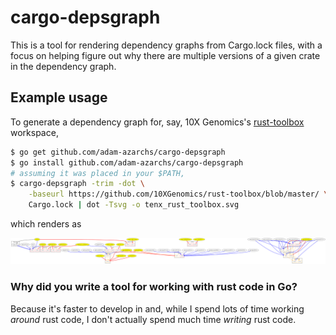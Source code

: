 # cargo-depsgraph

This is a tool for rendering dependency graphs from Cargo.lock files, with
a focus on helping figure out why there are multiple versions of a given
crate in the dependency graph.

## Example usage
To generate a dependency graph for, say, 10X Genomics's
[rust-toolbox](https://github.com/10XGenomics/rust-toolbox) workspace,
```bash
$ go get github.com/adam-azarchs/cargo-depsgraph
$ go install github.com/adam-azarchs/cargo-depsgraph
# assuming it was placed in your $PATH,
$ cargo-depsgraph -trim -dot \
    -baseurl https://github.com/10XGenomics/rust-toolbox/blob/master/ \
    Cargo.lock | dot -Tsvg -o tenx_rust_toolbox.svg
```

which renders as

![dependency graph](tenx_rust_toolbox.svg)

### Why did you write a tool for working with rust code in Go?

Because it's faster to develop in and, while I spend lots of time
working _around_ rust code, I don't actually spend much time _writing_
rust code.


